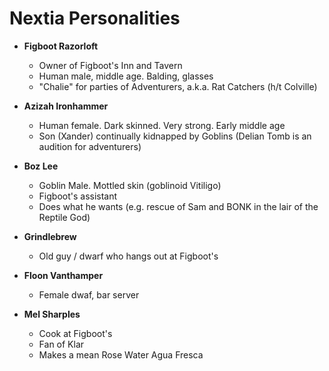# Nextia Personalities

* **Figboot Razorloft** 
  - Owner of Figboot's Inn and Tavern
  - Human male, middle age. Balding, glasses
  - "Chalie" for parties of Adventurers, a.k.a. Rat Catchers (h/t Colville)

* **Azizah Ironhammer**
  - Human female. Dark skinned. Very strong. Early middle age
  - Son (Xander) continually kidnapped by Goblins (Delian Tomb is an  audition for 
    adventurers)

* **Boz Lee**
  - Goblin Male.  Mottled skin (goblinoid Vitiligo)
  - Figboot's assistant
  - Does what he wants (e.g. rescue of Sam and BONK in the lair of the Reptile God)

* **Grindlebrew**
  - Old guy / dwarf who hangs out at Figboot's

* **Floon Vanthamper**
  - Female dwaf, bar server

* **Mel Sharples**
  - Cook at Figboot's
  - Fan of Klar
  - Makes a mean Rose Water Agua Fresca

